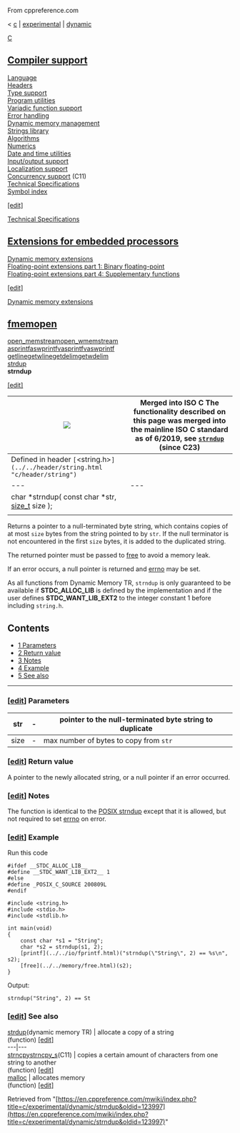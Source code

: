 From cppreference.com

< [c](../../../c.html "c")‎ | [experimental](../../experimental.html "c/experimental")‎ | [dynamic](../dynamic.html "c/experimental/dynamic")

[ C](../../../c.html "c")

[Compiler support](../../compiler_support.html "c/compiler support")  
---  
[Language](../../language.html "c/language")  
[Headers](../../header.html "c/header")  
[Type support](../../types.html "c/types")  
[Program utilities](../../program.html "c/program")  
[Variadic function support](../../variadic.html "c/variadic")  
[Error handling](../../error.html "c/error")  
[Dynamic memory management](../../memory.html "c/memory")  
[Strings library](../../string.html "c/string")  
[Algorithms](../../algorithm.html "c/algorithm")  
[Numerics](../../numeric.html "c/numeric")  
[Date and time utilities](../../chrono.html "c/chrono")  
[Input/output support](../../io.html "c/io")  
[Localization support](../../locale.html "c/locale")  
[Concurrency support](../../thread.html "c/thread") (C11)  
[Technical Specifications](../../experimental.html "c/experimental")  
[Symbol index](../../index.html "c/symbol index")  
  
[[edit]](https://en.cppreference.com/mwiki/index.php?title=Template:c/navbar_content&action=edit)

[ Technical Specifications](../../experimental.html "c/experimental")

[ Extensions for embedded processors](https://en.cppreference.com/mwiki/index.php?title=c/experimental/embedded&action=edit&redlink=1 "c/experimental/embedded \(page does not exist\)")  
---  
[ Dynamic memory extensions](../dynamic.html "c/experimental/dynamic")  
[ Floating-point extensions part 1: Binary floating-point](../fpext1.html "c/experimental/fpext1")  
[ Floating-point extensions part 4: Supplementary functions](../fpext4.html "c/experimental/fpext4")  
  
[[edit]](https://en.cppreference.com/mwiki/index.php?title=Template:c/experimental/navbar_content&action=edit)

[ Dynamic memory extensions](../dynamic.html "c/experimental/dynamic")

[fmemopen](https://en.cppreference.com/mwiki/index.php?title=c/experimental/dynamic/fmemopen&action=edit&redlink=1 "c/experimental/dynamic/fmemopen \(page does not exist\)")  
---  
[open_memstreamopen_wmemstream](https://en.cppreference.com/mwiki/index.php?title=c/experimental/dynamic/open_memstream&action=edit&redlink=1 "c/experimental/dynamic/open memstream \(page does not exist\)")  
[asprintfaswprintfvasprintfvaswprintf](asprintf.html "c/experimental/dynamic/asprintf")  
[getlinegetwlinegetdelimgetwdelim](getline.html "c/experimental/dynamic/getline")  
[strdup](strdup.html "c/experimental/dynamic/strdup")  
**strndup**  
  
[[edit]](https://en.cppreference.com/mwiki/index.php?title=Template:c/experimental/dynamic/navbar_content&action=edit)

![](https://upload.cppreference.com/mwiki/images/3/31/Imbox_notice.png) |  **Merged into ISO C** The functionality described on this page was merged into the mainline ISO C standard as of 6/2019, see [`strndup`](../../string/byte/strndup.html "c/string/byte/strndup") (since C23)  
---|---  
Defined in header `[`<string.h>`](../../header/string.html "c/header/string")` |  |   
---|---|---  
char *strndup( const char *str, [size_t](../../types/size_t.html) size ); |  |  (dynamic memory TR)  
| |   
  
Returns a pointer to a null-terminated byte string, which contains copies of at most `size` bytes from the string pointed to by `str`. If the null terminator is not encountered in the first `size` bytes, it is added to the duplicated string. 

The returned pointer must be passed to [free](../../memory/free.html "c/memory/free") to avoid a memory leak. 

If an error occurs, a null pointer is returned and [errno](../../error/errno.html "c/error/errno") may be set. 

As all functions from Dynamic Memory TR, `strndup` is only guaranteed to be available if __STDC_ALLOC_LIB__ is defined by the implementation and if the user defines __STDC_WANT_LIB_EXT2__ to the integer constant 1 before including `string.h`. 

## Contents

  * [1 Parameters](strndup.html#Parameters)
  * [2 Return value](strndup.html#Return_value)
  * [3 Notes](strndup.html#Notes)
  * [4 Example](strndup.html#Example)
  * [5 See also](strndup.html#See_also)

  
---  
  
### [[edit](https://en.cppreference.com/mwiki/index.php?title=c/experimental/dynamic/strndup&action=edit&section=1 "Edit section: Parameters")] Parameters

str  |  \-  |  pointer to the null-terminated byte string to duplicate   
---|---|---  
size  |  \-  |  max number of bytes to copy from `str`  
  
### [[edit](https://en.cppreference.com/mwiki/index.php?title=c/experimental/dynamic/strndup&action=edit&section=2 "Edit section: Return value")] Return value

A pointer to the newly allocated string, or a null pointer if an error occurred. 

### [[edit](https://en.cppreference.com/mwiki/index.php?title=c/experimental/dynamic/strndup&action=edit&section=3 "Edit section: Notes")] Notes

The function is identical to the [POSIX strndup](http://pubs.opengroup.org/onlinepubs/9699919799/functions/strdup.html) except that it is allowed, but not required to set [errno](../../error/errno.html "c/error/errno") on error. 

### [[edit](https://en.cppreference.com/mwiki/index.php?title=c/experimental/dynamic/strndup&action=edit&section=4 "Edit section: Example")] Example

Run this code
    
    
    #ifdef __STDC_ALLOC_LIB__
    #define __STDC_WANT_LIB_EXT2__ 1
    #else
    #define _POSIX_C_SOURCE 200809L
    #endif
     
    #include <string.h>
    #include <stdio.h>
    #include <stdlib.h>
     
    int main(void)
    {
        const char *s1 = "String";
        char *s2 = strndup(s1, 2);
        [printf](../../io/fprintf.html)("strndup(\"String\", 2) == %s\n", s2);
        [free](../../memory/free.html)(s2);
    }

Output: 
    
    
    strndup("String", 2) == St

### [[edit](https://en.cppreference.com/mwiki/index.php?title=c/experimental/dynamic/strndup&action=edit&section=5 "Edit section: See also")] See also

[ strdup](strdup.html "c/experimental/dynamic/strdup")(dynamic memory TR) |  allocate a copy of a string   
(function) [[edit]](https://en.cppreference.com/mwiki/index.php?title=Template:c/experimental/dynamic/dsc_strdup&action=edit)  
---|---  
[ strncpystrncpy_s](../../string/byte/strncpy.html "c/string/byte/strncpy")(C11) |  copies a certain amount of characters from one string to another   
(function) [[edit]](https://en.cppreference.com/mwiki/index.php?title=Template:c/string/byte/dsc_strncpy&action=edit)  
[ malloc](../../memory/malloc.html "c/memory/malloc") |  allocates memory   
(function) [[edit]](https://en.cppreference.com/mwiki/index.php?title=Template:c/memory/dsc_malloc&action=edit)  
  
Retrieved from "[https://en.cppreference.com/mwiki/index.php?title=c/experimental/dynamic/strndup&oldid=123997](https://en.cppreference.com/mwiki/index.php?title=c/experimental/dynamic/strndup&oldid=123997)" 
